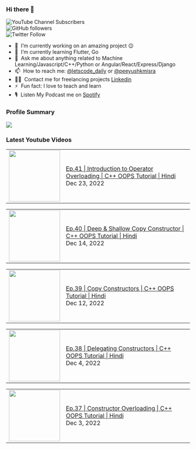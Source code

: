 ### Hi there 👋

![YouTube Channel Subscribers](https://img.shields.io/youtube/channel/subscribers/UCgmk1KXmrHXt_DO0kScyVmQ?style=social)  
![GitHub followers](https://img.shields.io/github/followers/misrapk?style=social)  
![Twitter Follow](https://img.shields.io/twitter/follow/peeyushkmisra?style=social)

- 🔭 &nbsp;I’m currently working on an amazing project :wink:
- 🌱 &nbsp;I’m currently learning Flutter, Go
- 💬 &nbsp;Ask me about anything related to Machine Learning/Javascript/C++/Python or Angular/React/Express/Django
- 📫 &nbsp;How to reach me: [@letscode_daily](https://www.instagram.com/letscode_daily/) or [@peeyushkmisra](https://www.instagram.com/peeyushkmisra/)
- 👨‍💻 &nbsp;Contact me for freelancing projects [Linkedin](https://www.linkedin.com/in/peeyushkmisra/)
- ⚡ &nbsp;Fun fact: I love to teach and learn
- 🎙 &nbsp;Listen My Podcast me on [Spotify](https://open.spotify.com/show/5HlTHA4yxnj56N1klajpQc)

### Profile Summary

![](https://github-profile-summary-cards.vercel.app/api/cards/profile-details?username=misrapk&theme=dracula)

### Latest Youtube Videos

<!-- YOUTUBE:START --><table><tr><td><a href="https://www.youtube.com/watch?v=KdDcPEWK4X0"><img width="140px" src="https://i.ytimg.com/vi/KdDcPEWK4X0/mqdefault.jpg"></a></td>
<td><a href="https://www.youtube.com/watch?v=KdDcPEWK4X0">Ep.41 | Introduction to Operator Overloading | C++ OOPS Tutorial |  Hindi</a><br/>Dec 23, 2022</td></tr></table>
<table><tr><td><a href="https://www.youtube.com/watch?v=6IdIRvkZhoU"><img width="140px" src="https://i.ytimg.com/vi/6IdIRvkZhoU/mqdefault.jpg"></a></td>
<td><a href="https://www.youtube.com/watch?v=6IdIRvkZhoU">Ep.40 | Deep &amp; Shallow Copy Constructor | C++ OOPS Tutorial |  Hindi</a><br/>Dec 14, 2022</td></tr></table>
<table><tr><td><a href="https://www.youtube.com/watch?v=5OrTzrVlUbU"><img width="140px" src="https://i.ytimg.com/vi/5OrTzrVlUbU/mqdefault.jpg"></a></td>
<td><a href="https://www.youtube.com/watch?v=5OrTzrVlUbU">Ep.39 | Copy Constructors | C++ OOPS Tutorial |  Hindi</a><br/>Dec 12, 2022</td></tr></table>
<table><tr><td><a href="https://www.youtube.com/watch?v=c1XqAYibrDs"><img width="140px" src="https://i.ytimg.com/vi/c1XqAYibrDs/mqdefault.jpg"></a></td>
<td><a href="https://www.youtube.com/watch?v=c1XqAYibrDs">Ep.38 | Delegating Constructors | C++ OOPS Tutorial |  Hindi</a><br/>Dec 4, 2022</td></tr></table>
<table><tr><td><a href="https://www.youtube.com/watch?v=WDerACNoLd8"><img width="140px" src="https://i.ytimg.com/vi/WDerACNoLd8/mqdefault.jpg"></a></td>
<td><a href="https://www.youtube.com/watch?v=WDerACNoLd8">Ep.37 | Constructor Overloading | C++ OOPS Tutorial |  Hindi</a><br/>Dec 3, 2022</td></tr></table>
<!-- YOUTUBE:END -->
